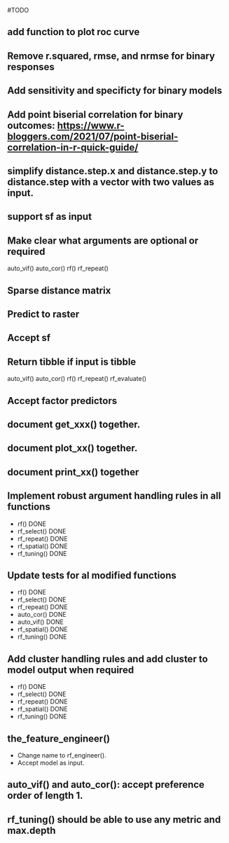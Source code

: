 #TODO

## add function to plot roc curve

## Remove r.squared, rmse, and nrmse for binary responses

## Add sensitivity and specificty for binary models

## Add point biserial correlation for binary outcomes: https://www.r-bloggers.com/2021/07/point-biserial-correlation-in-r-quick-guide/

## simplify distance.step.x and distance.step.y to distance.step with a vector with two values as input.

## support sf as input

## Make clear what arguments are optional or required

auto_vif()
auto_cor()
rf()
rf_repeat()

## Sparse distance matrix

## Predict to raster

## Accept sf

## Return tibble if input is tibble

auto_vif()
auto_cor()
rf()
rf_repeat()
rf_evaluate()

## Accept factor predictors

## document get_xxx() together.

## document plot_xx() together.

## document print_xx() together

## Implement robust argument handling rules in all functions

  + rf() DONE
  + rf_select() DONE
  + rf_repeat() DONE
  + rf_spatial() DONE
  + rf_tuning() DONE
  
## Update tests for al modified functions

  + rf() DONE
  + rf_select() DONE
  + rf_repeat() DONE
  + auto_cor() DONE
  + auto_vif() DONE
  + rf_spatial() DONE
  + rf_tuning() DONE
  
## Add cluster handling rules and add cluster to model output when required

  + rf() DONE
  + rf_select() DONE
  + rf_repeat() DONE
  + rf_spatial() DONE
  + rf_tuning() DONE

## the_feature_engineer()

  + Change name to rf_engineer().
  + Accept model as input.

## auto_vif() and auto_cor(): accept preference order of length 1.

## rf_tuning() should be able to use any metric and max.depth
